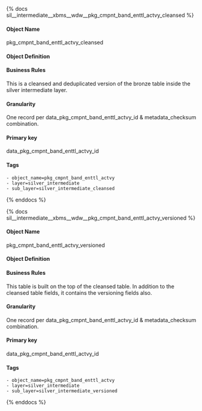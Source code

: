 {% docs sil__intermediate__xbms__wdw__pkg_cmpnt_band_enttl_actvy_cleansed %}

#### Object Name
pkg_cmpnt_band_enttl_actvy_cleansed

#### Object Definition


#### Business Rules
This is a cleansed and deduplicated version of the bronze table inside the silver intermediate layer.

#### Granularity
One record per data_pkg_cmpnt_band_enttl_actvy_id & metadata_checksum combination.

#### Primary key
data_pkg_cmpnt_band_enttl_actvy_id

#### Tags
    - object_name=pkg_cmpnt_band_enttl_actvy
    - layer=silver_intermediate
    - sub_layer=silver_intermediate_cleansed

{% enddocs %}

{% docs sil__intermediate__xbms__wdw__pkg_cmpnt_band_enttl_actvy_versioned %}

#### Object Name
pkg_cmpnt_band_enttl_actvy_versioned

#### Object Definition


#### Business Rules
This table is built on the top of the cleansed table. In addition to the cleansed table fields, it contains the versioning fields also.

#### Granularity
One record per data_pkg_cmpnt_band_enttl_actvy_id & metadata_checksum combination.

#### Primary key
data_pkg_cmpnt_band_enttl_actvy_id

#### Tags
    - object_name=pkg_cmpnt_band_enttl_actvy
    - layer=silver_intermediate
    - sub_layer=silver_intermediate_versioned

{% enddocs %}